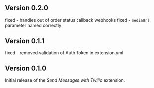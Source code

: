 ## Version 0.2.0

fixed - handles out of order status callback webhooks
fixed - `mediaUrl` parameter named correctly

## Version 0.1.1

fixed - removed validation of Auth Token in extension.yml

## Version 0.1.0

Initial release of the _Send Messages with Twilio_ extension.